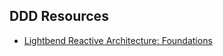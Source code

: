 ## DDD Resources
* [Lightbend Reactive Architecture: Foundations](https://cognitiveclass.ai/learn/reactive-architecture-foundations)
